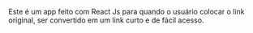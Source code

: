 Este é um app feito com React Js para quando o usuário colocar o link original, ser convertido em um link curto e de fácil acesso. 